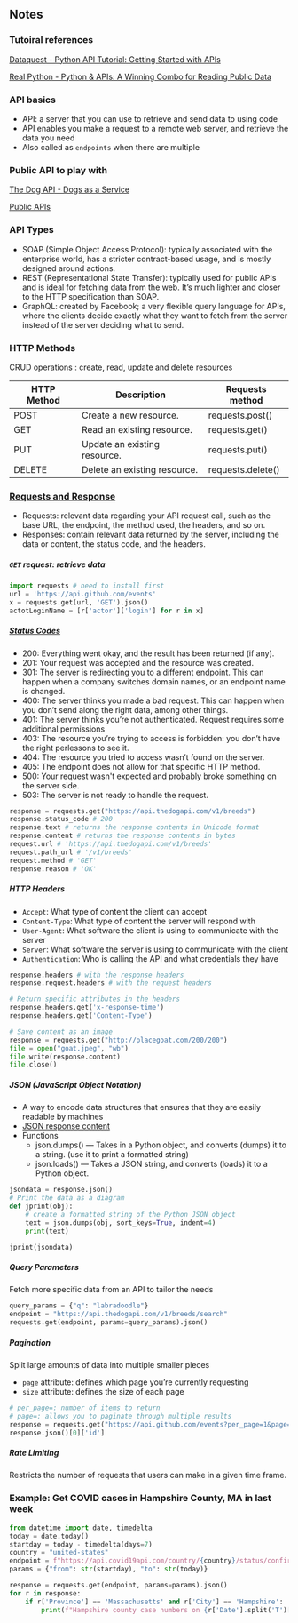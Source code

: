 ## Notes

### Tutoiral references
[Dataquest - Python API Tutorial: Getting Started with APIs](https://www.dataquest.io/blog/python-api-tutorial/)

[Real Python - Python & APIs: A Winning Combo for Reading Public Data](https://realpython.com/python-api/)
### API basics
* API: a server that you can use to retrieve and send data to using code
* API enables you make a request to a remote web server, and retrieve the data you need
* Also called as `endpoints` when there are multiple 

### Public API to play with
[The Dog API - Dogs as a Service](https://www.thedogapi.com/)

[Public APIs](https://github.com/public-apis/public-apis)

### API Types
* SOAP (Simple Object Access Protocol): typically associated with the enterprise world, has a stricter contract-based usage, and is mostly designed around actions.
* REST (Representational State Transfer): typically used for public APIs and is ideal for fetching data from the web. It’s much lighter and closer to the HTTP specification than SOAP.
* GraphQL: created by Facebook; a very flexible query language for APIs, where the clients decide exactly what they want to fetch from the server instead of the server deciding what to send.

### HTTP Methods
CRUD operations : create, read, update and delete resources

|HTTP Method|	Description|	Requests method|
|-|-|-|
|POST|	Create a new resource.	|requests.post()|
|GET|	Read an existing resource. |requests.get()|
|PUT|	Update an existing resource.	|requests.put()|
|DELETE|	Delete an existing resource.	|requests.delete()|

### [Requests and Response](https://docs.python-requests.org/en/latest/)
* Requests: relevant data regarding your API request call, such as the base URL, the endpoint, the method used, the headers, and so on.
* Responses: contain relevant data returned by the server, including the data or content, the status code, and the headers.

##### `GET` request: retrieve data

```python
import requests # need to install first
url = 'https://api.github.com/events'
x = requests.get(url, 'GET').json()
actotLoginName = [r['actor']['login'] for r in x]
```

##### [Status Codes](https://developer.mozilla.org/en-US/docs/Web/HTTP/Status)
* 200: Everything went okay, and the result has been returned (if any).
* 201: Your request was accepted and the resource was created.
* 301: The server is redirecting you to a different endpoint. This can happen when a company switches domain names, or an endpoint name is changed.
* 400: The server thinks you made a bad request. This can happen when you don’t send along the right data, among other things.
* 401: The server thinks you’re not authenticated. Request requires some additional permissions 
* 403: The resource you’re trying to access is forbidden: you don’t have the right perlessons to see it.
* 404: The resource you tried to access wasn’t found on the server.
* 405: The endpoint does not allow for that specific HTTP method.
* 500: Your request wasn't expected and probably broke something on the server side.
* 503: The server is not ready to handle the request.


```python
response = requests.get("https://api.thedogapi.com/v1/breeds")
response.status_code # 200
response.text # returns the response contents in Unicode format
response.content # returns the response contents in bytes
request.url # 'https://api.thedogapi.com/v1/breeds'
request.path_url # '/v1/breeds'
request.method # 'GET'
response.reason # 'OK'
```
##### HTTP Headers
* `Accept`: What type of content the client can accept
* `Content-Type`: What type of content the server will respond with
* `User-Agent`: What software the client is using to communicate with the server
* `Server`: What software the server is using to communicate with the client
* `Authentication`: Who is calling the API and what credentials they have

```python
response.headers # with the response headers
response.request.headers # with the request headers

# Return specific attributes in the headers
response.headers.get('x-response-time')
response.headers.get('Content-Type')

# Save content as an image
response = requests.get("http://placegoat.com/200/200")
file = open("goat.jpeg", "wb")
file.write(response.content)
file.close()
```

##### JSON (JavaScript Object Notation)
* A way to encode data structures that ensures that they are easily readable by machines
* [JSON response content](https://docs.python-requests.org/en/master/user/quickstart/#json-response-content)
* Functions
  - json.dumps() — Takes in a Python object, and converts (dumps) it to a string. (use it to print a formatted string)
  - json.loads() — Takes a JSON string, and converts (loads) it to a Python object.

```python
jsondata = response.json()
# Print the data as a diagram
def jprint(obj):
    # create a formatted string of the Python JSON object
    text = json.dumps(obj, sort_keys=True, indent=4)
    print(text)

jprint(jsondata)
```

##### Query Parameters
Fetch more specific data from an API to tailor the needs
```python
query_params = {"q": "labradoodle"}
endpoint = "https://api.thedogapi.com/v1/breeds/search"
requests.get(endpoint, params=query_params).json()
```

##### Pagination
 Split large amounts of data into multiple smaller pieces

* `page` attribute: defines which page you’re currently requesting
* `size` attribute: defines the size of each page

```python
# per_page=: number of items to return
# page=: allows you to paginate through multiple results
response = requests.get("https://api.github.com/events?per_page=1&page=0")
response.json()[0]['id']
```    

##### Rate Limiting
Restricts the number of requests that users can make in a given time frame.


### Example: Get COVID cases in Hampshire County, MA in last week
```python
from datetime import date, timedelta
today = date.today()
startday = today - timedelta(days=7)
country = "united-states"
endpoint = f"https://api.covid19api.com/country/{country}/status/confirmed"
params = {"from": str(startday), "to": str(today)}

response = requests.get(endpoint, params=params).json()
for r in response:
    if r['Province'] == 'Massachusetts' and r['City'] == 'Hampshire':
        print(f"Hampshire county case numbers on {r['Date'].split('T')[0]}: {r['Cases']}")
```












